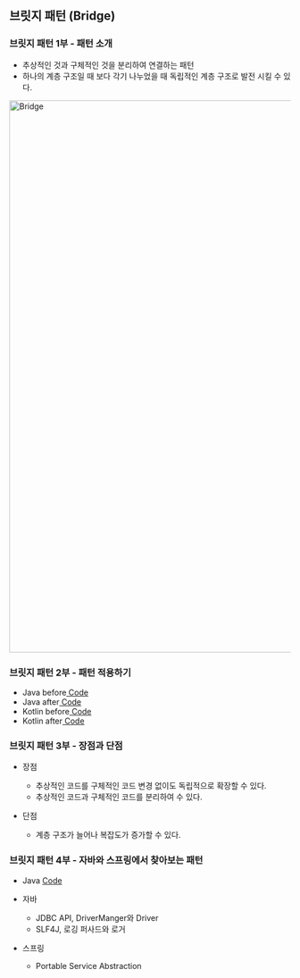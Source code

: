 ## 브릿지 패턴 (Bridge)

### 브릿지 패턴 1부 - 패턴 소개

- 추상적인 것과 구체적인 것을 분리하여 연결하는 패턴
- 하나의 계층 구조일 때 보다 각기 나누었을 때 독립적인 계층 구조로 발전 시킬 수 있다.

<img width="989" alt="Bridge" src="https://user-images.githubusercontent.com/64997245/187030483-1e384780-f462-422f-94c9-918d0ff354b3.png">

### 브릿지 패턴 2부 - 패턴 적용하기

- Java before<a href="../../example/src/main/kotlin/com/example/_02_structural_patterns/_07_bridge/java/_01_before">
  Code</a>
- Java after<a href="../../example/src/main/kotlin/com/example/_02_structural_patterns/_07_bridge/java/_02_after">
  Code</a>
- Kotlin before<a href="../../example/src/main/kotlin/com/example/_02_structural_patterns/_07_bridge/kt/_01_before">
  Code</a>
- Kotlin after<a href="../../example/src/main/kotlin/com/example/_02_structural_patterns/_07_bridge/kt/_02_after">
  Code</a>

### 브릿지 패턴 3부 - 장점과 단점

- 장점
    - 추상적인 코드를 구체적인 코드 변경 없이도 독립적으로 확장할 수 있다.
    - 추상적인 코드과 구체적인 코드를 분리하여 수 있다.

- 단점
    - 계층 구조가 늘어나 복잡도가 증가할 수 있다.

### 브릿지 패턴 4부 - 자바와 스프링에서 찾아보는 패턴

- Java <a href="../../example/src/main/kotlin/com/example/_02_structural_patterns/_07_bridge/java/_03_java">Code</a>

- 자바
    - JDBC API, DriverManger와 Driver
    - SLF4J, 로깅 퍼사드와 로거

- 스프링
    - Portable Service Abstraction
